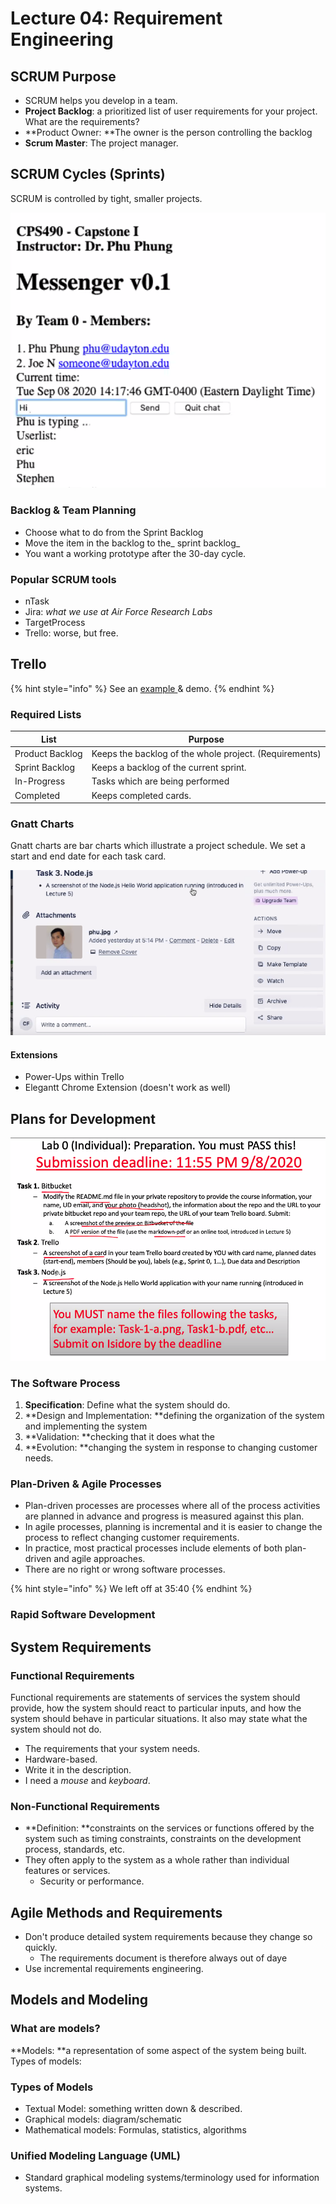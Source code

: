 # Lecture 04: Requirement Engineering

## SCRUM Purpose

* SCRUM helps you develop in a team.
* **Project Backlog**: a prioritized list of user requirements for your project. What are the requirements?
* **Product Owner: **The owner is the person controlling the backlog
* **Scrum Master**: The project manager. 

## SCRUM Cycles (Sprints)

SCRUM is controlled by tight, smaller projects.

![](<../../../.gitbook/assets/image (193).png>)

### Backlog & Team Planning

* Choose what to do from the Sprint Backlog
* Move the item in the backlog to the_ sprint backlog_
* You want a working prototype after the 30-day cycle.

### Popular SCRUM tools

* nTask
* Jira: _what we use at Air Force Research Labs_
* TargetProcess
* Trello: worse, but free.

## Trello

{% hint style="info" %}
See an [example ](http://bit.ly/cps490f20-trello)& demo.
{% endhint %}

### Required Lists

| List            | Purpose                                                |
| --------------- | ------------------------------------------------------ |
| Product Backlog | Keeps the backlog of the whole project. (Requirements) |
| Sprint Backlog  | Keeps a backlog of the current sprint.                 |
| In-Progress     | Tasks which are being performed                        |
| Completed       | Keeps completed cards.                                 |

### Gnatt Charts

Gnatt charts are bar charts which illustrate a project schedule. We set a start and end date for each task card. 

![An example of a Gnatt Chart](<../../../.gitbook/assets/image (194).png>)

#### Extensions

* Power-Ups within Trello
* Elegantt Chrome Extension (doesn't work as well)



## Plans for Development

![](<../../../.gitbook/assets/image (196).png>)

### The Software Process

1. **Specification**: Define what the system should do.
2. **Design and Implementation: **defining the organization of the system and implementing the system
3. **Validation: **checking that it does what the
4. **Evolution: **changing the system in response to changing customer needs.

### Plan-Driven & Agile Processes

* Plan-driven processes are processes where all of the process activities are planned in advance and progress is measured against this plan.
* In agile processes, planning is incremental and it is easier to change the process to reflect changing customer requirements.
* In practice, most practical processes include elements of both plan-driven and agile approaches. 
* There are no right or wrong software processes.

{% hint style="info" %}
We left off at 35:40
{% endhint %}

### Rapid Software Development





## System Requirements

### Functional Requirements

Functional requirements are statements of services the system should provide, how the system should react to particular inputs, and how the system should behave in particular situations. It also may state what the system should not do.

* The requirements that your system needs.
* Hardware-based.
* Write it in the description.
* I need a _mouse_ and _keyboard_.

### Non-Functional Requirements

* **Definition: **constraints on the services or functions offered by the system such as timing constraints, constraints on the development process, standards, etc.
* They often apply to the system as a whole rather than individual features or services.
  * Security or performance.

## Agile Methods and Requirements

* Don't produce detailed system requirements because they change so quickly.
  * The requirements document is therefore always out of daye
* Use incremental requirements engineering.

## Models and Modeling

### What are models?

**Models: **a representation of some aspect of the system being built. Types of models:

### Types of Models

* Textual Model: something written down & described.
* Graphical models: diagram/schematic
* Mathematical models: Formulas, statistics, algorithms

### Unified Modeling Language (UML)

* Standard graphical modeling systems/terminology used for information systems.

